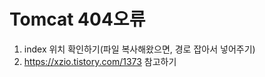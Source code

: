 # Tomcat 404오류  
1. index 위치 확인하기(파일 복사해왔으면, 경로 잡아서 넣어주기)  
2. https://xzio.tistory.com/1373 참고하기  
